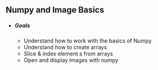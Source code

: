 ##  Numpy and Image Basics

- ##### Goals

  - Understand how to work with the basics of Numpy
  - Understand how to create arrays
  - Slice & index element s from arrays
  - Open and display images with numpy
